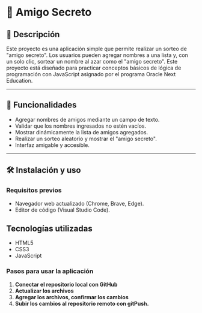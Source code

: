 # 🎉 Amigo Secreto

## 📖 Descripción

Este proyecto es una aplicación simple que permite realizar un sorteo de "amigo secreto". Los usuarios pueden agregar nombres a una lista y, con un solo clic, sortear un nombre al azar como el "amigo secreto". Este proyecto está diseñado para practicar conceptos básicos de lógica de programación con JavaScript asignado por el programa Oracle Next Education.

---

## 🚀 Funcionalidades

- Agregar nombres de amigos mediante un campo de texto.
- Validar que los nombres ingresados no estén vacíos.
- Mostrar dinámicamente la lista de amigos agregados.
- Realizar un sorteo aleatorio y mostrar el "amigo secreto".
- Interfaz amigable y accesible.

---

## 🛠️ Instalación y uso

### Requisitos previos

- Navegador web actualizado (Chrome, Brave, Edge).
- Editor de código (Visual Studio Code).

## Tecnologías utilizadas

- HTML5
- CSS3
- JavaScript

### Pasos para usar la aplicación

1. **Conectar el repositorio local con GitHub**
2. **Actualizar los archivos**
3. **Agregar los archivos, confirmar los cambios**
4. **Subir los cambios al repositorio remoto con gitPush.**
  
   
